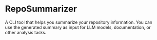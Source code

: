 # RepoSummarizer
A CLI tool that helps you summarize your repository information. You can use the generated summary as input for LLM models, documentation, or other analysis tasks.
